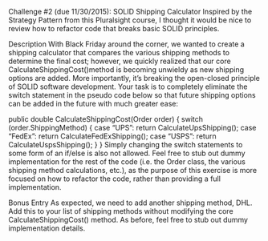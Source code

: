 Challenge #2 (due 11/30/2015): SOLID Shipping Calculator
Inspired by the Strategy Pattern from this Pluralsight course, I thought it would be nice to review how to refactor code that breaks basic SOLID principles.

Description
With Black Friday around the corner, we wanted to create a shipping calculator that compares the various shipping methods to determine the final cost; however, we quickly realized that our core CalculateShippingCost()method is becoming unwieldy as new shipping options are added.  More importantly, it’s breaking the open-closed principle of SOLID software development.  Your task is to completely eliminate the switch statement in the pseudo code below so that future shipping options can be added in the future with much greater ease:

public double CalculateShippingCost(Order order) {
	switch (order.ShippingMethod) {
		case “UPS”: return CalculateUpsShipping();
		case “FedEx”: return CalculateFedExShipping();
		case “USPS”: return CalculateUspsShipping();
}
}
Simply changing the switch statements to some form of an if/else is also not allowed.  Feel free to stub out dummy implementation for the rest of the code (i.e. the Order class, the various shipping method calculations, etc.), as the purpose of this exercise is more focused on how to refactor the code, rather than providing a full implementation.

Bonus Entry
As expected, we need to add another shipping method, DHL.  Add this to your list of shipping methods without modifying the core CalculateShippingCost() method.  As before, feel free to stub out dummy implementation details.
